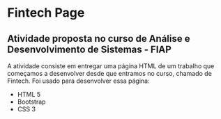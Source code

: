 # Fintech Page
Atividade proposta no curso de Análise e Desenvolvimento de Sistemas - FIAP
---

A atividade consiste em entregar uma página HTML de um trabalho que começamos a desenvolver desde que entramos no curso, chamado de Fintech. Foi usado para desenvolver essa página:

- HTML 5
- Bootstrap
- CSS 3
